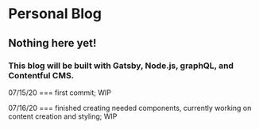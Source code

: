 # Personal Blog

## Nothing here yet!

### This blog will be built with **Gatsby, Node.js, graphQL,** and **Contentful CMS**.

07/15/20 === first commit; WIP

07/16/20 === finished creating needed components, currently working on content creation and styling; WIP
